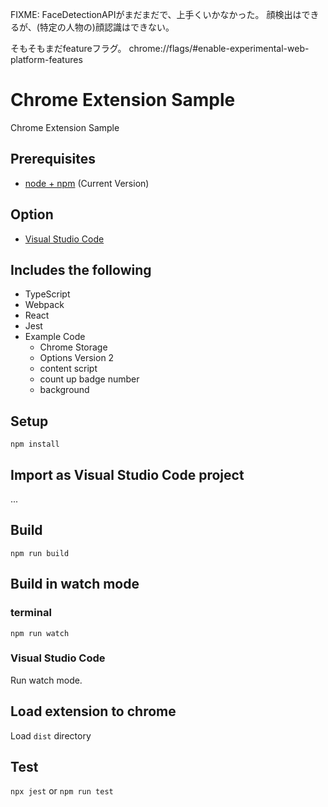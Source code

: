 FIXME: FaceDetectionAPIがまだまだで、上手くいかなかった。
顔検出はできるが、(特定の人物の)顔認識はできない。

そもそもまだfeatureフラグ。
chrome://flags/#enable-experimental-web-platform-features

# Chrome Extension Sample

Chrome Extension Sample

## Prerequisites

* [node + npm](https://nodejs.org/) (Current Version)

## Option

* [Visual Studio Code](https://code.visualstudio.com/)

## Includes the following

* TypeScript
* Webpack
* React
* Jest
* Example Code
    * Chrome Storage
    * Options Version 2
    * content script
    * count up badge number
    * background

## Setup

```
npm install
```

## Import as Visual Studio Code project

...

## Build

```
npm run build
```

## Build in watch mode

### terminal

```
npm run watch
```

### Visual Studio Code

Run watch mode.

## Load extension to chrome

Load `dist` directory

## Test
`npx jest` or `npm run test`
